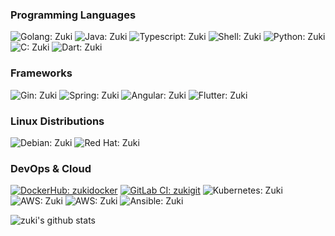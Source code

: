 ### Programming Languages
![Golang: Zuki](https://img.shields.io/badge/Golang-black?logo=go)
![Java: Zuki](https://img.shields.io/badge/Java-black?logo=coffeescript&logoColor=red)
![Typescript: Zuki](https://img.shields.io/badge/Typescript-black?logo=typescript)
![Shell: Zuki](https://img.shields.io/badge/Bash-black?logo=gnubash)
![Python: Zuki](https://img.shields.io/badge/Python-black?logo=python)
![C: Zuki](https://img.shields.io/badge/C%20programming-black?logo=c)
![Dart: Zuki](https://img.shields.io/badge/Dart-black?logo=dart&logoColor=blue)

### Frameworks
![Gin: Zuki](https://img.shields.io/badge/Gin-black?logo=gin)
![Spring: Zuki](https://img.shields.io/badge/Spring-black?logo=spring)
![Angular: Zuki](https://img.shields.io/badge/Angular-black?logo=angular&logoColor=red)
![Flutter: Zuki](https://img.shields.io/badge/Flutter-black?logo=flutter&logoColor=blue)

### Linux Distributions
![Debian: Zuki](https://img.shields.io/badge/Debian-black?logo=debian&logoColor=red)
![Red Hat: Zuki](https://img.shields.io/badge/RedHat-black?logo=redhat&logoColor=red)

### DevOps & Cloud
[![DockerHub: zukidocker](https://img.shields.io/badge/Docker-black?logo=docker)](https://hub.docker.com/u/zukidocker)
[![GitLab CI: zukigit](https://img.shields.io/badge/GitLab_CI-black?logo=gitlab)](https://gitlab.com/zukigit)
![Kubernetes: Zuki](https://img.shields.io/badge/Kubernetes-black?logo=kubernetes)
![AWS: Zuki](https://img.shields.io/badge/AWS-black?logo=AmazonAWS)
![AWS: Zuki](https://img.shields.io/badge/GCP-black?logo=googlecloud)
![Ansible: Zuki](https://img.shields.io/badge/Ansible-black?logo=ansible&logoColor=red)





<!-- [![Total Visitors: Zuki](https://komarev.com/ghpvc/?username=zukigit&color=green&style=plastic)](https://github.com/zukigit) -->
![zuki's github stats](https://github-readme-stats.vercel.app/api?username=zukigit&show_icons=true&count_private=true&line_height=40&line_width=500)
